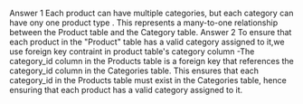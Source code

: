 Answer 1      Each product can have  multiple categories, but each category can have ony one product type . This represents a many-to-one relationship between the Product table and the Category table.
Answer 2      To ensure that each product in the "Product" table has a valid category assigned to it,we use foreign key contraint in product table's category column -The category_id column in the Products table is a foreign key that references the category_id column in the Categories table. This ensures that each category_id in the Products table must exist in the Categories table, hence ensuring that each product has a valid category assigned to it.
